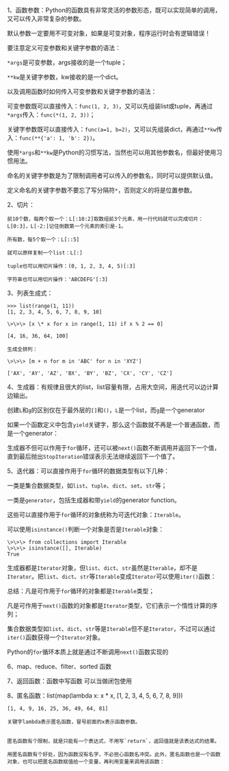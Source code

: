 1、函数参数：Python的函数具有非常灵活的参数形态，既可以实现简单的调用，又可以传入非常复杂的参数。

默认参数一定要用不可变对象，如果是可变对象，程序运行时会有逻辑错误！

要注意定义可变参数和关键字参数的语法：

`*args`是可变参数，args接收的是一个tuple；

`**kw`是关键字参数，kw接收的是一个dict。

以及调用函数时如何传入可变参数和关键字参数的语法：

可变参数既可以直接传入：`func(1, 2, 3)`，又可以先组装list或tuple，再通过`*args`传入：`func(*(1, 2, 3))`；

关键字参数既可以直接传入：`func(a=1, b=2)`，又可以先组装dict，再通过`**kw`传入：`func(**{'a': 1, 'b': 2})`。

使用`*args`和`**kw`是Python的习惯写法，当然也可以用其他参数名，但最好使用习惯用法。

命名的关键字参数是为了限制调用者可以传入的参数名，同时可以提供默认值。

定义命名的关键字参数不要忘了写分隔符`*`，否则定义的将是位置参数。

2、切片：

```
前10个数，每两个取一个：L[:10:2]取数组前3个元素，用一行代码就可以完成切片：L[0:3]，L[-2:]记住倒数第一个元素的索引是-1。
```

    所有数，每5个取一个：L[::5]

    就可以原样复制一个list：L[:]

    tuple也可以用切片操作：(0, 1, 2, 3, 4, 5)[:3]

    字符串也可以用切片操作：'ABCDEFG'[:3]

3、列表生成式：

```
>>> list(range(1, 11))
[1, 2, 3, 4, 5, 6, 7, 8, 9, 10]
```

    \>\>\> [x \* x for x in range(1, 11) if x % 2 == 0]

    [4, 16, 36, 64, 100]

    生成全排列：

    \>\>\> [m + n for m in 'ABC' for n in 'XYZ']

```
['AX', 'AY', 'AZ', 'BX', 'BY', 'BZ', 'CX', 'CY', 'CZ']
```

4、生成器：有规律且很大的list，list容量有限，占用大空间，用迭代可以边计算边输出。

 创建`L`和`g`的区别仅在于最外层的`[]`和`()`，`L`是一个list，而`g`是一个generator

 如果一个函数定义中包含`yield`关键字，那么这个函数就不再是一个普通函数，而是一个generator：

 生成器不但可以作用于`for`循环，还可以被`next()`函数不断调用并返回下一个值，直到最后抛出`StopIteration`错误表示无法继续返回下一个值了。

5、迭代器：可以直接作用于`for`循环的数据类型有以下几种：

一类是集合数据类型，如`list`、`tuple`、`dict`、`set`、`str`等；

一类是`generator`，包括生成器和带`yield`的generator function。

这些可以直接作用于`for`循环的对象统称为可迭代对象：`Iterable`。

可以使用`isinstance()`判断一个对象是否是`Iterable`对象：

```
\>\>\> from collections import Iterable
\>\>\> isinstance([], Iterable)
True
```

生成器都是`Iterator`对象，但`list`、`dict`、`str`虽然是`Iterable`，却不是`Iterator`。把`list`、`dict`、`str`等`Iterable`变成`Iterator`可以使用`iter()`函数：

总结：凡是可作用于`for`循环的对象都是`Iterable`类型；

凡是可作用于`next()`函数的对象都是`Iterator`类型，它们表示一个惰性计算的序列；

集合数据类型如`list`、`dict`、`str`等是`Iterable`但不是`Iterator`，不过可以通过`iter()`函数获得一个`Iterator`对象。

Python的`for`循环本质上就是通过不断调用`next()`函数实现的

6、map、reduce、filter、sorted 函数

7、返回函数：函数中写函数 可以当做闭包使用

8、匿名函数：list(map(lambda x: x \* x, [1, 2, 3, 4, 5, 6, 7, 8, 9]))

```
[1, 4, 9, 16, 25, 36, 49, 64, 81]
```

    关键字lambda表示匿名函数，冒号前面的x表示函数参数。

```

匿名函数有个限制，就是只能有一个表达式，不用写`return`，返回值就是该表达式的结果。

用匿名函数有个好处，因为函数没有名字，不必担心函数名冲突。此外，匿名函数也是一个函数对象，也可以把匿名函数赋值给一个变量，再利用变量来调用该函数：

```


